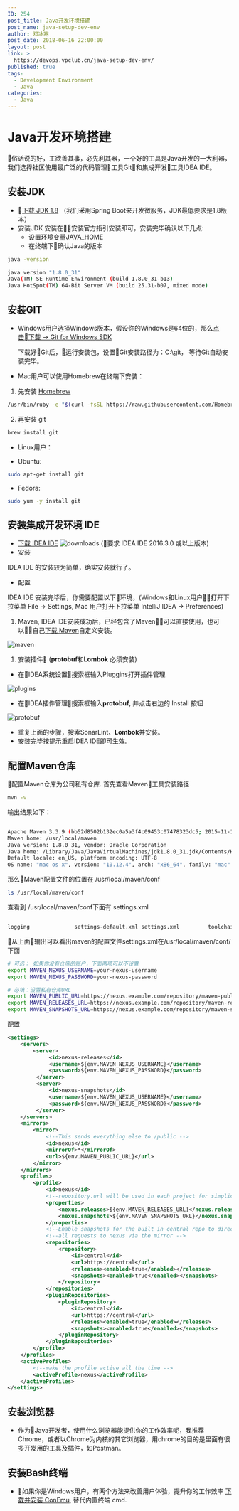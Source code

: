```yaml
---
ID: 254
post_title: Java开发环境搭建
post_name: java-setup-dev-env
author: 邓冰寒
post_date: 2018-06-16 22:00:00
layout: post
link: >
  https://devops.vpclub.cn/java-setup-dev-env/
published: true
tags:
  - Development Environment
  - Java
categories:
  - Java
---
```


# Java开发环境搭建

俗话说的好，工欲善其事，必先利其器，一个好的工具是Java开发的一大利器，我们选择社区使用最广泛的代码管理工具Git和集成开发工具IDEA IDE。

## 安装JDK

* [下载 JDK 1.8](https://stage.vpclub.cn/file/jdk/jdk-8u152-windows-x64.exe) （我们采用Spring Boot来开发微服务，JDK最低要求是1.8版本）
* 安装JDK 安装在安装官方指引安装即可，安装完毕确认以下几点:
    * 设置环境变量JAVA_HOME
    * 在终端下确认Java的版本

```bash
java -version
  
java version "1.8.0_31"
Java(TM) SE Runtime Environment (build 1.8.0_31-b13)
Java HotSpot(TM) 64-Bit Server VM (build 25.31-b07, mixed mode)
```  

## 安装GIT
  
* Windows用户选择Windows版本，假设你的Windows是64位的，那么[点击下载 -> Git for Windows SDK](https://stage.vpclub.cn/file/git/git-sdk-installer-1.0.6-64.7z.exe)

    下载好Git后，运行安装包，设置Git安装路径为：C:\git， 等待Git自动安装完毕。

* Mac用户可以使用Homebrew在终端下安装：

1. 先安装 [Homebrew](http://brew.sh/index_zh-cn.html)
```bash
/usr/bin/ruby -e "$(curl -fsSL https://raw.githubusercontent.com/Homebrew/install/master/install)"
```

2. 再安装 git

```bash
brew install git
```

* Linux用户：

* Ubuntu:

```bash
sudo apt-get install git
```

* Fedora:

```bash
sudo yum -y install git
```

## 安装集成开发环境 IDE

* [下载 IDEA IDE](https://www.jetbrains.com/idea/download)
  ![downloads](/images/java/setup/idea-downloads.png) (要求 IDEA IDE 2016.3.0 或以上版本)
* 安装

IDEA IDE 的安装较为简单，确实安装就行了。

* 配置
  
IDEA IDE 安装完毕后，你需要配置以下环境，(Windows和Linux用户打开下拉菜单 File -> Settings, Mac 用户打开下拉菜单 IntelliJ IDEA -> Preferences)

1. Maven, IDEA IDE安装成功后，已经包含了Maven，可以直接使用，也可以自己[下载 Maven](apache-maven-3.5.2-bin.zip)自定义安装。

![maven](/images/java/setup/idea-maven.png)

1. 安装插件 (**protobuf**和**Lombok** 必须安装)

* 在IDEA系统设置搜索框输入Pluggins打开插件管理

![plugins](/images/java/setup/idea-plugins.png)

* 在IDEA插件管理搜索框输入**protobuf**, 并点击右边的 Install 按钮

![protobuf](/images/java/setup/idea-protobuf.png)

* 重复上面的步骤，搜索SonarLint、**Lombok**并安装。
* 安装完毕按提示重启IDEA IDE即可生效。

## 配置Maven仓库

配置Maven仓库为公司私有仓库. 首先查看Maven工具安装路径

```bash
mvn -v
```

输出结果如下：

```bash

Apache Maven 3.3.9 (bb52d8502b132ec0a5a3f4c09453c07478323dc5; 2015-11-11T00:41:47+08:00)
Maven home: /usr/local/maven
Java version: 1.8.0_31, vendor: Oracle Corporation
Java home: /Library/Java/JavaVirtualMachines/jdk1.8.0_31.jdk/Contents/Home/jre
Default locale: en_US, platform encoding: UTF-8
OS name: "mac os x", version: "10.12.4", arch: "x86_64", family: "mac"
```

那么Maven配置文件的位置在 /usr/local/maven/conf

```bash
ls /usr/local/maven/conf
```

查看到 /usr/local/maven/conf下面有 settings.xml

```bash

logging              settings-default.xml settings.xml         toolchains.xml
```

从上面输出可以看出maven的配置文件settings.xml在/usr/local/maven/conf/下面

```bash
# 可选： 如果你没有仓库的账户，下面两项可以不设置
export MAVEN_NEXUS_USERNAME=your-nexus-username
export MAVEN_NEXUS_PASSWORD=your-nexus-password

# 必填：设置私有仓库URL
export MAVEN_PUBLIC_URL=https://nexus.example.com/repository/maven-public/
export MAVEN_RELEASES_URL=https://nexus.example.com/repository/maven-releases/
export MAVEN_SNAPSHOTS_URL=https://nexus.example.com/repository/maven-snapshots/
```

配置 

```xml
<settings>
    <servers>
        <server>
             <id>nexus-releases</id>
             <username>${env.MAVEN_NEXUS_USERNAME}</username>
             <password>${env.MAVEN_NEXUS_PASSWORD}</password>
         </server>
         <server>
             <id>nexus-snapshots</id>
             <username>${env.MAVEN_NEXUS_USERNAME}</username>
             <password>${env.MAVEN_NEXUS_PASSWORD}</password>
         </server>
    </servers>
    <mirrors>
        <mirror>
            <!--This sends everything else to /public -->
            <id>nexus</id>
            <mirrorOf>*</mirrorOf>
            <url>${env.MAVEN_PUBLIC_URL}</url>
        </mirror>
    </mirrors>
    <profiles>
        <profile>
            <id>nexus</id>
            <!--repository.url will be used in each project for simplicity-->
            <properties>
                <nexus.releases>${env.MAVEN_RELEASES_URL}</nexus.releases>
                <nexus.snapshots>${env.MAVEN_SNAPSHOTS_URL}</nexus.snapshots>
            </properties>
            <!--Enable snapshots for the built in central repo to direct -->
            <!--all requests to nexus via the mirror -->
            <repositories>
                <repository>
                    <id>central</id>
                    <url>https://central</url>
                    <releases><enabled>true</enabled></releases>
                    <snapshots><enabled>true</enabled></snapshots>
                </repository>
            </repositories>
            <pluginRepositories>
                <pluginRepository>
                    <id>central</id>
                    <url>https://central</url>
                    <releases><enabled>true</enabled></releases>
                    <snapshots><enabled>true</enabled></snapshots>
                </pluginRepository>
            </pluginRepositories>
        </profile>
    </profiles>
    <activeProfiles>
        <!--make the profile active all the time -->
        <activeProfile>nexus</activeProfile>
    </activeProfiles>
</settings>
```

## 安装浏览器

* 作为Java开发者，使用什么浏览器能提供你的工作效率呢，我推荐Chrome，或者以Chrome为内核的其它浏览器，用chrome的目的是里面有很多开发用的工具及插件，如Postman。

## 安装Bash终端

* 如果你是Windows用户，有两个方法来改善用户体验，提升你的工作效率
  [下载并安装 ConEmu](https://stage.vpclub.cn/file/conemu/ConEmuSetup.161206.exe), 替代内置终端 cmd.

